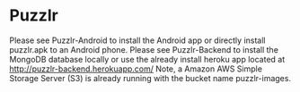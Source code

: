 # Puzzlr
Please see Puzzlr-Android to install the Android app or directly install puzzlr.apk to an Android phone. 
Please see Puzzlr-Backend to install the MongoDB database locally or use the already install heroku app located at http://puzzlr-backend.herokuapp.com/
Note, a Amazon AWS Simple Storage Server (S3) is already running with the bucket name puzzlr-images. 
